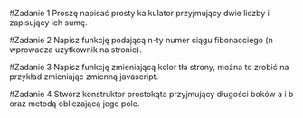 #Zadanie 1
Proszę napisać prosty kalkulator przyjmujący dwie liczby i zapisujący ich sumę.

#Zadanie 2
Napisz funkcję podającą n-ty numer ciągu fibonacciego (n wprowadza użytkownik na stronie).

#Zadanie 3
Napisz funkcję zmieniającą kolor tła strony, można to zrobić na przykład zmieniając zmienną javascript.

#Zadanie 4
Stwórz konstruktor prostokąta przyjmujący długości boków a i b oraz metodą obliczającą jego pole.
